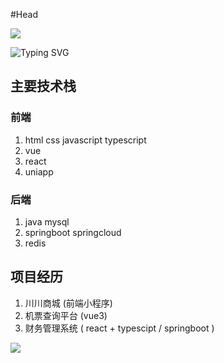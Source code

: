 #Head

<img src="https://capsule-render.vercel.app/api?type=Slice&color=0:1a1522,100:1a1621&animation=fadeIn&height=100&text= Hi There!&fontColor=d6ace6&fontSize=40&fontAlignY=35&fontAlign=80&rotate=6.5"/>

![Typing SVG](https://readme-typing-svg.demolab.com/?center=true&width=800&height=100&size=40&color=90adde&duration=4000&lines=I%27m%20TroubleTeenZ;Welcome%20to%20my%20HomePage)



##  主要技术栈

### 前端

1.  html   css   javascript   typescript
2.   vue   
3.  react
4.  uniapp

###  后端

1.  java   mysql
2.  springboot   springcloud
3.   redis   





##  项目经历

1.  川川商城  (前端小程序)
2.  机票查询平台  (vue3)
3.  财务管理系统 ( react + typescipt  /  springboot )







<img src="https://capsule-render.vercel.app/api?type=Slice&color=0:1a1621,100:1a1522&height=100&section=footer&text=End&&fontColor=d6ace6&fontSize=40&fontAlignY=75&fontAlign=20&rotate=6.5"/>
